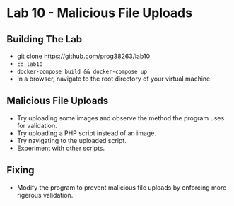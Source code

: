 # Lab 10 - Malicious File Uploads

## Building The Lab

* git clone <a href="https://github.com/prog38263/lab10">https://github.com/prog38263/lab10</a>
* <code>cd lab10</code>
* <code>docker-compose build && docker-compose up</code>
* In a browser, navigate to the root directory of your virtual machine

## Malicious File Uploads

* Try uploading some images and observe the method the program uses for validation.
* Try uploading a PHP script instead of an image.
* Try navigating to the uploaded script.
* Experiment with other scripts.

## Fixing

* Modify the program to prevent malicious file uploads by enforcing more rigerous validation.

